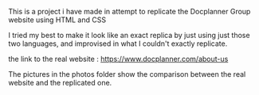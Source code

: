 This is a project i have made in attempt to replicate the Docplanner Group website using HTML and CSS

I tried my best to make it look like an exact replica by just using just those two languages, and improvised in 
what I couldn't exactly replicate.

the link to the real website : https://www.docplanner.com/about-us

The pictures in the photos folder show the comparison between the real website and the replicated one.
